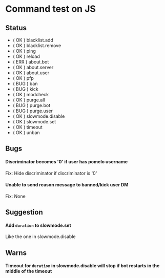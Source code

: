 # Command test on JS

## Status
- ( OK  )   blacklist.add
- ( OK  )   blacklist.remove
- ( OK  )   ping
- ( OK  )   reload
- ( ERR )   about.bot
- ( OK  )   about.server
- ( OK  )   about.user
- ( OK  )   pfp
- ( BUG )   ban
- ( BUG )   kick
- ( OK  )   modcheck
- ( OK  ) purge.all
- ( BUG ) purge.bot
- ( BUG ) purge.user
- ( OK  ) slowmode.disable
- ( OK  ) slowmode.set
- ( OK  ) timeout
- ( OK  ) unban


## Bugs

#### Discriminator becomes '0' if user has pomelo username
Fix: Hide discriminator if discriminator is '0'

#### Unable to send reason message to banned/kick user DM
Fix: None


## Suggestion

#### Add `duration` to slowmode.set
Like the one in slowmode.disable


## Warns

#### Timeout for `duration` in slowmode.disable will stop if bot restarts in the middle of the timeout